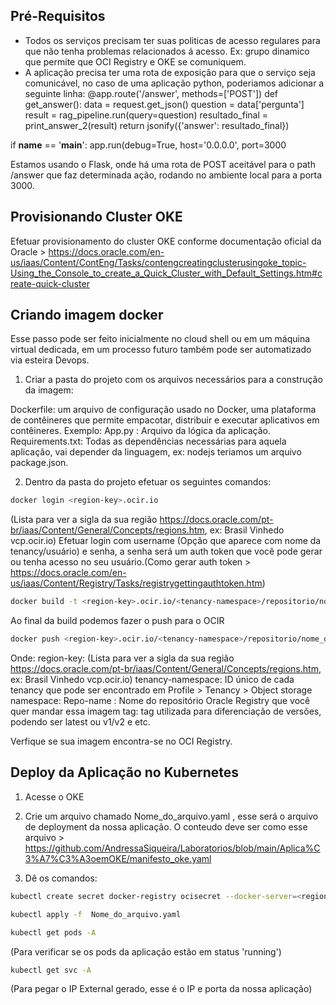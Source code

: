 ## Pré-Requisitos
- Todos os serviços precisam ter suas politicas de acesso regulares para que não tenha problemas relacionados á acesso. Ex: grupo dinamico que permite que OCI Registry e OKE se comuniquem.
- A aplicação precisa ter uma rota de exposição para que o serviço seja comunicável, no caso de uma aplicação python, poderiamos adicionar a seguinte linha:
@app.route('/answer', methods=['POST'])
def get_answer():
    data = request.get_json()
    question = data['pergunta']
    result = rag_pipeline.run(query=question)
    resultado_final = print_answer_2(result)
    return jsonify({'answer': resultado_final})
    
if __name__ == '__main__':
    app.run(debug=True, host='0.0.0.0', port=3000

  Estamos usando o Flask, onde há uma rota de POST aceitável para o path /answer que faz determinada ação, rodando no ambiente local para a porta 3000.

## Provisionando Cluster OKE
Efetuar provisionamento do cluster OKE conforme documentação oficial da Oracle > https://docs.oracle.com/en-us/iaas/Content/ContEng/Tasks/contengcreatingclusterusingoke_topic-Using_the_Console_to_create_a_Quick_Cluster_with_Default_Settings.htm#create-quick-cluster

## Criando imagem docker

Esse passo pode ser feito inicialmente no cloud shell ou em um máquina virtual dedicada, em um processo futuro também pode ser automatizado via esteira Devops.

1. Criar a pasta do projeto com os arquivos necessários para a construção da imagem:

Dockerfile: um arquivo de configuração usado no Docker, uma plataforma de contêineres que permite empacotar, distribuir e executar aplicativos em contêineres. Exemplo: 
App.py : Arquivo da lógica da aplicação.
Requirements.txt: Todas as dependências necessárias para aquela aplicação, vai depender da linguagem, ex: nodejs teriamos um arquivo package.json.

2. Dentro da pasta do projeto efetuar os seguintes comandos:
```bash
docker login <region-key>.ocir.io
```
(Lista para ver a sigla da sua região https://docs.oracle.com/pt-br/iaas/Content/General/Concepts/regions.htm, ex: Brasil Vinhedo vcp.ocir.io)
Efetuar login com username (Opção que aparece com nome da tenancy/usuário) e senha, a senha será um auth token que você pode gerar ou tenha acesso no seu usuário.(Como gerar auth token > https://docs.oracle.com/en-us/iaas/Content/Registry/Tasks/registrygettingauthtoken.htm)

```bash
docker build -t <region-key>.ocir.io/<tenancy-namespace>/repositorio/nome_da_imagem .
```
Ao final da build podemos fazer o push para o OCIR

```bash
docker push <region-key>.ocir.io/<tenancy-namespace>/repositorio/nome_da_imagem
```

Onde:
region-key: (Lista para ver a sigla da sua região https://docs.oracle.com/pt-br/iaas/Content/General/Concepts/regions.htm, ex: Brasil Vinhedo vcp.ocir.io)
tenancy-namespace: ID único de cada tenancy que pode ser encontrado em Profile > Tenancy > Object storage namespace:
Repo-name : Nome do repositório Oracle Registry que você quer mandar essa imagem
tag: tag utilizada para diferenciação de versões, podendo ser latest ou v1/v2 e etc.

Verfique se sua imagem encontra-se no OCI Registry.

## Deploy da Aplicação no Kubernetes

1. Acesse o OKE 
2. Crie um arquivo chamado Nome_do_arquivo.yaml , esse será o arquivo de deployment da nossa aplicação. 
O conteudo deve ser como esse arquivo > https://github.com/AndressaSiqueira/Laboratorios/blob/main/Aplica%C3%A7%C3%A3oemOKE/manifesto_oke.yaml

3. Dê os comandos:
```bash
kubectl create secret docker-registry ocisecret --docker-server=<region-key>.ocir.io --docker-username='<tenancy-namespace>/<oci-username>' --docker-password='<oci-auth-token>' --docker-email='<email-address>'
```
```bash
kubectl apply -f  Nome_do_arquivo.yaml
```
```bash
kubectl get pods -A 
```
(Para verificar se os pods da aplicação estão em status 'running')
```bash
kubectl get svc -A 
```
(Para pegar o IP External gerado, esse é o IP e porta da nossa aplicação)
